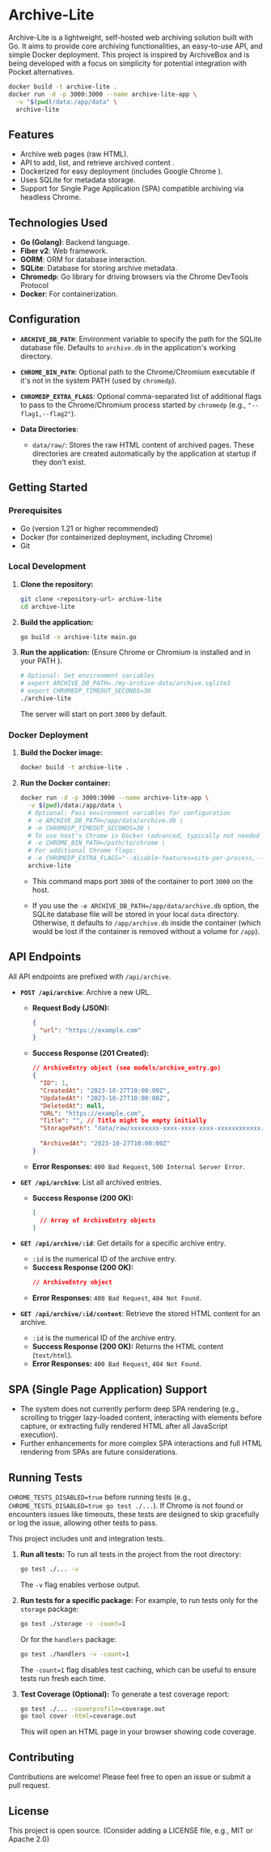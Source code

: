 # Archive-Lite

Archive-Lite is a lightweight, self-hosted web archiving solution built with Go. It aims to provide core archiving functionalities, an easy-to-use API, and simple Docker deployment. This project is inspired by ArchiveBox and is being developed with a focus on simplicity for potential integration with Pocket alternatives.

```bash
docker build -t archive-lite .
docker run -d -p 3000:3000 --name archive-lite-app \
  -v "$(pwd)/data:/app/data" \
  archive-lite
  ```

## Features

- Archive web pages (raw HTML).
- API to add, list, and retrieve archived content .
- Dockerized for easy deployment (includes Google Chrome ).
- Uses SQLite for metadata storage.
- Support for Single Page Application (SPA) compatible archiving via headless Chrome.

## Technologies Used

- **Go (Golang)**: Backend language.
- **Fiber v2**: Web framework.
- **GORM**: ORM for database interaction.
- **SQLite**: Database for storing archive metadata.
- **Chromedp**: Go library for driving browsers via the Chrome DevTools Protocol
- **Docker**: For containerization.

## Configuration

- **`ARCHIVE_DB_PATH`**: Environment variable to specify the path for the SQLite database file. Defaults to `archive.db` in the application's working directory.
- **`CHROME_BIN_PATH`**: Optional path to the Chrome/Chromium executable if it's not in the system PATH (used by `chromedp`).
- **`CHROMEDP_EXTRA_FLAGS`**: Optional comma-separated list of additional flags to pass to the Chrome/Chromium process started by `chromedp` (e.g., `"--flag1,--flag2"`).

- **Data Directories**:
    - `data/raw/`: Stores the raw HTML content of archived pages.
    These directories are created automatically by the application at startup if they don't exist.

## Getting Started

### Prerequisites

- Go (version 1.21 or higher recommended)
- Docker (for containerized deployment, including Chrome)
- Git

### Local Development

1.  **Clone the repository:**
    ```bash
    git clone <repository-url> archive-lite
    cd archive-lite
    ```

2.  **Build the application:**
    ```bash
    go build -o archive-lite main.go
    ```

3.  **Run the application:**
    (Ensure Chrome or Chromium is installed and in your PATH ).
    ```bash
    # Optional: Set environment variables
    # export ARCHIVE_DB_PATH=./my-archive-data/archive.sqlite3
    # export CHROMEDP_TIMEOUT_SECONDS=30
    ./archive-lite
    ```
    The server will start on port `3000` by default.

### Docker Deployment



1.  **Build the Docker image:**
    ```bash
    docker build -t archive-lite .
    ```

2.  **Run the Docker container:**
    ```bash
    docker run -d -p 3000:3000 --name archive-lite-app \
      -v $(pwd)/data:/app/data \
      # Optional: Pass environment variables for configuration
      # -e ARCHIVE_DB_PATH=/app/data/archive.db \
      # -e CHROMEDP_TIMEOUT_SECONDS=30 \
      # To use host's Chrome in Docker (advanced, typically not needed with Chrome in image):
      # -e CHROME_BIN_PATH=/path/to/chrome \
      # For additional Chrome flags:
      # -e CHROMEDP_EXTRA_FLAGS="--disable-features=site-per-process,--some-other-flag" \
      archive-lite
    ```
    - This command maps port `3000` of the container to port `3000` on the host.
   
    - If you use the `-e ARCHIVE_DB_PATH=/app/data/archive.db` option, the SQLite database file will be stored in your local `data` directory. Otherwise, it defaults to `/app/archive.db` inside the container (which would be lost if the container is removed without a volume for `/app`).

## API Endpoints

All API endpoints are prefixed with `/api/archive`.

-   **`POST /api/archive`**: Archive a new URL.
    -   **Request Body (JSON):**
        ```json
        {
          "url": "https://example.com"
        }
        ```
    -   **Success Response (201 Created):**
        ```json
        // ArchiveEntry object (see models/archive_entry.go)
        {
          "ID": 1,
          "CreatedAt": "2023-10-27T10:00:00Z",
          "UpdatedAt": "2023-10-27T10:00:00Z",
          "DeletedAt": null,
          "URL": "https://example.com",
          "Title": "", // Title might be empty initially
          "StoragePath": "data/raw/xxxxxxxx-xxxx-xxxx-xxxx-xxxxxxxxxxxx.html",
       
          "ArchivedAt": "2023-10-27T10:00:00Z"
        }
        ```
    -   **Error Responses:** `400 Bad Request`, `500 Internal Server Error`.

-   **`GET /api/archive`**: List all archived entries.
    -   **Success Response (200 OK):**
        ```json
        [
          // Array of ArchiveEntry objects
        ]
        ```

-   **`GET /api/archive/:id`**: Get details for a specific archive entry.
    -   `:id` is the numerical ID of the archive entry.
    -   **Success Response (200 OK):**
        ```json
        // ArchiveEntry object
        ```
    -   **Error Responses:** `400 Bad Request`, `404 Not Found`.

-   **`GET /api/archive/:id/content`**: Retrieve the stored HTML content for an archive.
    -   `:id` is the numerical ID of the archive entry.
    -   **Success Response (200 OK):** Returns the HTML content (`text/html`).
    -   **Error Responses:** `400 Bad Request`, `404 Not Found`.

## SPA (Single Page Application) Support


-   The system does not currently perform deep SPA rendering (e.g., scrolling to trigger lazy-loaded content, interacting with elements before capture, or extracting fully rendered HTML after all JavaScript execution).
-   Further enhancements for more complex SPA interactions and full HTML rendering from SPAs are future considerations.

## Running Tests

`CHROME_TESTS_DISABLED=true` before running tests (e.g., `CHROME_TESTS_DISABLED=true go test ./...`). If Chrome is not found or encounters issues like timeouts, these tests are designed to skip gracefully or log the issue, allowing other tests to pass.

This project includes unit and integration tests.

1.  **Run all tests:**
    To run all tests in the project from the root directory:
    ```bash
    go test ./... -v
    ```
    The `-v` flag enables verbose output.

2.  **Run tests for a specific package:**
    For example, to run tests only for the `storage` package:
    ```bash
    go test ./storage -v -count=1
    ```
    Or for the `handlers` package:
    ```bash
    go test ./handlers -v -count=1
    ```
    The `-count=1` flag disables test caching, which can be useful to ensure tests run fresh each time.

3.  **Test Coverage (Optional):**
    To generate a test coverage report:
    ```bash
    go test ./... -coverprofile=coverage.out
    go tool cover -html=coverage.out
    ```
    This will open an HTML page in your browser showing code coverage.

## Contributing

Contributions are welcome! Please feel free to open an issue or submit a pull request.

## License

This project is open source. (Consider adding a LICENSE file, e.g., MIT or Apache 2.0)

